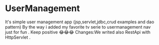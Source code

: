 # UserManagement
It's simple user management app (jsp,servlet,jdbc,crud examples and dao pattern) By the way i added my favorite tv serie to usermanagement nav just for fun . Keep positive 😂😂😂
Changes:We writed also RestApi with HttpServlet .
